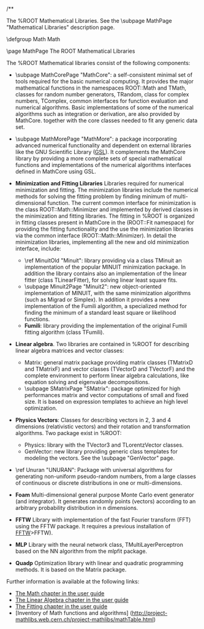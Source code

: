 /**

The %ROOT Mathematical Libraries.
See the \subpage MathPage "Mathematical Libraries" description page.

\defgroup Math Math 


\page MathPage The ROOT Mathematical Libraries 


The %ROOT Mathematical libraries consist of the following components:

- \subpage MathCorePage "MathCore":   a self-consistent minimal set of tools required for the basic numerical computing.
  It provides the major mathematical functions in the namespaces ROOT::Math and TMath,
  classes for random number generators, TRandom, class for complex numbers, TComplex,
  common interfaces for function evaluation and numerical algorithms. 
  Basic implementations of some of the numerical algorithms such as integration or derivation, are also provided by MathCore. 
  together with the core classes needed to fit any generic data set.

- \subpage MathMorePage "MathMore": a package incorporating advanced numerical functionality and dependent on external libraries like the GNU Scientific Library ([GSL](http://www.gnu.org/software/gsl/)). It complements the MathCore library by providing a more complete sets of special mathematical functions and implementations of the numerical algorithms interfaces defined in MathCore using GSL.

- **Minimization and Fitting Libraries** 
 Libraries required for numerical minimization and fitting. The minimization libraries include the numerical methods for solving the fitting problem by finding minimum of multi-dimensional
  function. The current common interface for minimization is the class ROOT::Math::Minimizer and implemented by derived classes in the minimization and fitting libraries. The fitting in %ROOT is
  organized in fitting classes present in MathCore in the (ROOT::Fit namespace) for providing the fitting functionality and the use the minimization libraries via the common interface (ROOT::Math::Minimizer). In detail the minimization libraries, implementing all the new and old minimization interface, include:

   -  \ref MinuitOld "Minuit": library providing via a class TMinuit an implementation of the popular MINUIT minimization package. In addition the library contains also an implementation of the linear fitter (class TLinearFitter), for solving linear least square fits.
   - \subpage Minuit2Page "Minuit2": new object-oriented implementation of MINUIT, with the same minimization algorithms (such as Migrad or Simplex). In addition it provides a new implementation of the Fumili algorithm, a specialized method for finding the minimum of a standard least square or likelihood functions. 
   - **Fumili**: library providing the implementation of the original Fumili fitting algorithm (class TFumili).

- **Linear algebra**. Two libraries are contained in %ROOT for describing linear algebra matrices and vector classes:
   
   - Matrix: general matrix package providing matrix classes (TMatrixD and TMatrixF)  and vector classes (TVectorD and TVectorF) and the complete environment to perform linear algebra calculations, like equation solving and eigenvalue decompositions.
   - \subpage SMatrixPage "SMatrix": package optimized for high performances matrix and vector computations of small and fixed size. It is based on expression templates to achieve an high level optimization.


- **Physics Vectors**: Classes for describing vectors in 2, 3 and 4 dimensions (relativistic vectors) and their rotation and transformation algorithms. Two package exist in %ROOT:

   - Physics: library with the TVector3 and TLorentzVector classes.
   - GenVector: new library providing generic class templates for modeling the vectors. See the \subpage "GenVector" page. 

- \ref Unuran "UNURAN": Package with universal algorithms for generating non-uniform pseudo-random numbers, from a large classes of continuous or discrete distributions in one or multi-dimensions. 

- **Foam**  Multi-dimensional general purpose Monte Carlo event generator (and integrator). It generates randomly points (vectors) according to an arbitrary probability distribution  in n dimensions.

- **FFTW** Library with implementation of the fast Fourier transform (FFT) using the FFTW package. It requires a previous installation of [FFTW](http://www.fftw.org)>FFTW).

- **MLP** Library with the neural network class, TMultiLayerPerceptron based on the NN algorithm from the mlpfit package.

- **Quadp** Optimization library with linear and quadratic programming methods. It is based on the Matrix package.


Further information is available at the following links:

- [The Math chapter in the user guide](https://root.cern.ch/root/htmldoc/guides/users-guide/MathLibraries.html)
- [The Linear Algebra chapter in the user guide](https://root.cern.ch/root/htmldoc/guides/users-guide/LinearAlgebra.html)
- [The Fitting chapter in the user guide](https://root.cern.ch/root/htmldoc/guides/users-guide/FittingHistograms.html)
- [Inventory of Math functions and algorithms] (http://project-mathlibs.web.cern.ch/project-mathlibs/mathTable.html)

